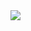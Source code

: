 <picture>
  <source
    srcset="https://exquisite-duckanoo-213c27.netlify.app/api?username=johnmarcb&show_icons=true&theme=dark"
    media="(prefers-color-scheme: dark)"
  />
  <source
    srcset="https://exquisite-duckanoo-213c27.netlify.app//api?username=johnmarcb&show_icons=true"
    media="(prefers-color-scheme: light), (prefers-color-scheme: no-preference)"
  />
  <img src="https://exquisite-duckanoo-213c27.netlify.app//api?username=johnmarcb&show_icons=true" />
</picture>
